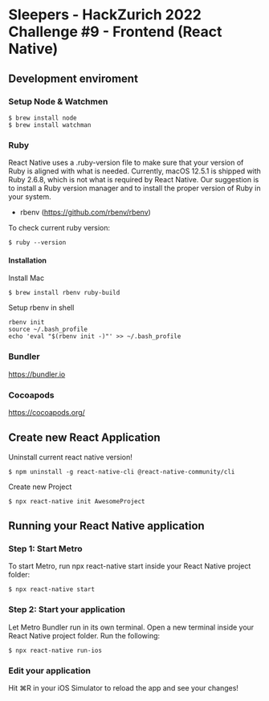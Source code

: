 # Sleepers - HackZurich 2022 Challenge #9 - Frontend (React Native)
## Development enviroment
### Setup Node & Watchmen
```
$ brew install node
$ brew install watchman
```
### Ruby
React Native uses a .ruby-version file to make sure that your version of Ruby is aligned with what is needed. Currently, macOS 12.5.1 is shipped with Ruby 2.6.8, which is not what is required by React Native. Our suggestion is to install a Ruby version manager and to install the proper version of Ruby in your system.

- rbenv (https://github.com/rbenv/rbenv)

To check current ruby version:
```
$ ruby --version
```

#### Installation
Install Mac
```
$ brew install rbenv ruby-build
```
Setup rbenv in shell
```
rbenv init
source ~/.bash_profile
echo 'eval "$(rbenv init -)"' >> ~/.bash_profile
```

### Bundler
https://bundler.io

### Cocoapods
https://cocoapods.org/

## Create new React Application
Uninstall current react native version!
```
$ npm uninstall -g react-native-cli @react-native-community/cli
```
Create new Project
```
$ npx react-native init AwesomeProject
```

## Running your React Native application​
### Step 1: Start Metro
To start Metro, run npx react-native start inside your React Native project folder:
```
$ npx react-native start
```
### Step 2: Start your application​
Let Metro Bundler run in its own terminal. Open a new terminal inside your React Native project folder. Run the following:
```
$ npx react-native run-ios
```
### Edit your application
Hit ⌘R in your iOS Simulator to reload the app and see your changes!